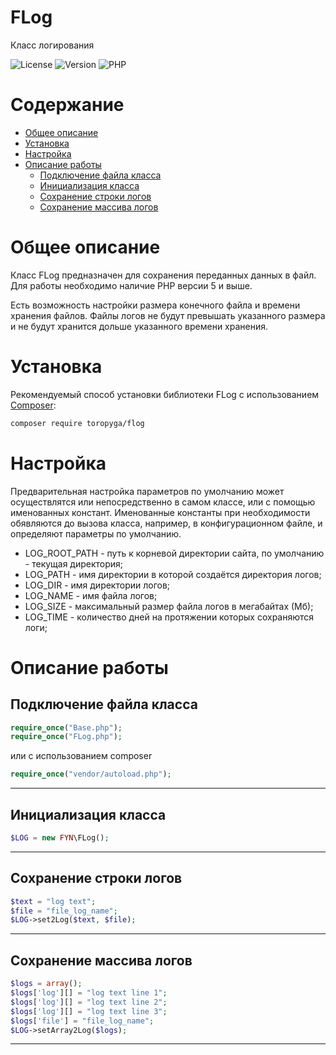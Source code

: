 # FLog
Класс логирования

![License](https://img.shields.io/badge/license-MIT-brightgreen.svg)
![Version](https://img.shields.io/badge/version-v2.1.0-blue.svg)
![PHP](https://img.shields.io/badge/php-v5.5_--_v8-blueviolet.svg)

# Содержание

- [Общее описание](#Общее-описание)
- [Установка](#Установка)
- [Настройка](#Настройка)
- [Описание работы](#описание-работы)
    - [Подключение файла класса](#Подключение-файла-класса)
    - [Инициализация класса](#Инициализация-класса)
    - [Сохранение строки логов](#Сохранение-строки-логов)
    - [Сохранение массива логов](#Сохранение-массива-логов)
    
# Общее описание

Класс FLog предназначен для сохранения переданных данных в файл.
Для работы необходимо наличие PHP версии 5 и выше.

Есть возможность настройки размера конечного файла и времени хранения файлов.
Файлы логов не будут превышать указанного размера и не будут хранится дольше указанного времени хранения.

# Установка

Рекомендуемый способ установки библиотеки FLog с использованием [Composer](http://getcomposer.org/):

```bash
composer require toropyga/flog
```

# Настройка
Предварительная настройка параметров по умолчанию может осуществлятся или непосредственно в самом классе, или с помощью именованных констант.
Именованные константы при необходимости обявляются до вызова класса, например, в конфигурационном файле, и определяют параметры по умолчанию.
* LOG_ROOT_PATH - путь к корневой директории сайта, по умолчанию - текущая директория;
* LOG_PATH - имя директории в которой создаётся директория логов;
* LOG_DIR - имя директории логов;
* LOG_NAME - имя файла логов;
* LOG_SIZE - максимальный размер файла логов в мегабайтах (Мб);
* LOG_TIME - количество дней на протяжении которых сохраняются логи;

# Описание работы

## Подключение файла класса
```php
require_once("Base.php");
require_once("FLog.php");
```
или с использованием composer
```php
require_once("vendor/autoload.php");
```
---
## Инициализация класса
```php
$LOG = new FYN\FLog();
```
---
## Сохранение строки логов
```php
$text = "log text";
$file = "file_log_name";
$LOG->set2Log($text, $file);
```
---
## Сохранение массива логов
```php
$logs = array();
$logs['log'][] = "log text line 1";
$logs['log'][] = "log text line 2";
$logs['log'][] = "log text line 3";
$logs['file'] = "file_log_name";
$LOG->setArray2Log($logs);
```
---
